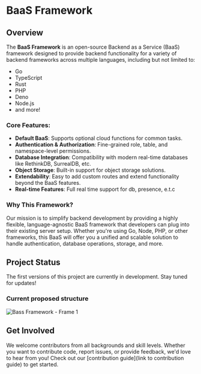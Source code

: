 # BaaS Framework

## Overview

The **BaaS Framework** is an open-source Backend as a Service (BaaS) framework designed to provide backend functionality for a variety of backend frameworks across multiple languages, including but not limited to:

- Go
- TypeScript
- Rust
- PHP
- Deno
- Node.js
- and more!

### Core Features:
- **Default BaaS**: Supports optional cloud functions for common tasks.
- **Authentication & Authorization**: Fine-grained role, table, and namespace-level permissions.
- **Database Integration**: Compatibility with modern real-time databases like RethinkDB, SurrealDB, etc.
- **Object Storage**: Built-in support for object storage solutions.
- **Extendability**: Easy to add custom routes and extend functionality beyond the BaaS features.
- **Real-time Features**: Full real time support for db, presence, e.t.c

### Why This Framework?

Our mission is to simplify backend development by providing a highly flexible, language-agnostic BaaS framework that developers can plug into their existing server setup. Whether you're using Go, Node, PHP, or other frameworks, this BaaS will offer you a unified and scalable solution to handle authentication, database operations, storage, and more.

## Project Status

The first versions of this project are currently in development. Stay tuned for updates!

### Current proposed structure
![Bass Framework - Frame 1](https://github.com/user-attachments/assets/4e801597-a678-4fb8-94c3-0802275b028a)


## Get Involved

We welcome contributors from all backgrounds and skill levels. Whether you want to contribute code, report issues, or provide feedback, we'd love to hear from you! Check out our [contribution guide](link to contribution guide) to get started.
